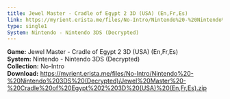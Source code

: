 ```yaml
---
title: Jewel Master - Cradle of Egypt 2 3D (USA) (En,Fr,Es)
link: https://myrient.erista.me/files/No-Intro/Nintendo%20-%20Nintendo%203DS%20(Decrypted)/Jewel%20Master%20-%20Cradle%20of%20Egypt%202%203D%20(USA)%20(En,Fr,Es).zip
type: single1
System: Nintendo - Nintendo 3DS (Decrypted)
---
```

<b>Game:</b> Jewel Master - Cradle of Egypt 2 3D (USA) (En,Fr,Es)<br>
<b>System:</b> Nintendo - Nintendo 3DS (Decrypted)<br>
<b>Collection:</b> No-Intro<br>
<b>Download:</b> https://myrient.erista.me/files/No-Intro/Nintendo%20-%20Nintendo%203DS%20(Decrypted)/Jewel%20Master%20-%20Cradle%20of%20Egypt%202%203D%20(USA)%20(En,Fr,Es).zip